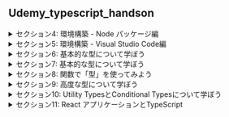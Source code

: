 ## Udemy_typescript_handson

<details>
<summary> セクション4: 環境構築 - Node パッケージ編 </summary>

| NO | 内容 |
| ---- | ---- |
| 9. | package.jsonを作ろう |
| 10. | typescriptをインストールしよう |
| 11. | ts-node をインストールしよう |
| 12. | s-node-dev をインストールしよう |

</details>
<details>
<summary> セクション5: 環境構築 - Visual Studio Code編 </summary>

| NO | 内容 |
| ---- | ---- |
| 13. | Visual Studio Code をインストールしよう |

</details>
<details>
<summary> セクション6: 基本的な型について学ぼう </summary>

| NO | 内容 |
| ---- | ---- |
| 14. | boolean型 |
| 15. | number型、string型 |
| 16. | array型 |
| 17. | tuple型 |
| 18. | any型 |
| 19. | void型 |
| 20. | null型とundefined型 |
| 21. | never型 |
| 22. | object型 |
| 23. | 型エイリアス(Type Aliases) |
| 24. | interface |
| 25. | 型安全とは |
| 26. | unknown型 |
| 27. | 交差型(intersection型) |
| 28. | 共用体型(union型) |
| 29. | Literal型 |
| 30. | 列挙型(enum型) |

</details>
<details>
<summary> セクション7: 基本的な型について学ぼう </summary>

| NO | 内容 |
| ---- | ---- |
| 31. | functionキーワードによる関数定義 |
| 32. | 無名関数による関数定義 |
| 33. | アロー関数(ラムダ式)による関数定義 |
| 34. | オプショナルなパラメータを定義しよう |
| 35. | デフォルトパラメータを設定しよう |
| 36. | Restパラメータを設定しよう |
| 37. | オーバーロードをやってみよう |

</details>
<details>
<summary> セクション8: 関数で「型」を使ってみよう </summary>

| NO | 内容 |
| ---- | ---- |
| 38. | クラスを作ってみよう |
| 39. | アクセス修飾子を使ってみよう |
| 40. | constructorを使い倒す |
| 41. | getter と setter |
| 42. | readonly 修飾子 |
| 43. | 静的メンバを定義しよう |
| 44. | namespaceによる名前空間 |
| 45. | 継承 |
| 46. | 抽象クラスと抽象メソッド |
| 47. | インターフェース・リターンズ |

</details>
<details>
<summary> セクション9: 高度な型について学ぼう </summary>

| NO | 内容 |
| ---- | ---- |
| 48. | 型の互換性 |
| 49. | ジェネリクス |
| 50. | 型アサーション |
| 51. | constアサーション |
| 52. | Nullable Types |
| 53. | インデックスシグネチャ |

</details>
<details>
<summary> セクション10: Utility TypesとConditional Typesについて学ぼう </summary>

| NO | 内容 |
| ---- | ---- |
| 54. | Utility TypesとConditional Typesをなぜ学ぶのか |
| 55. | PartialとRequired |
| 56. | Mapped Types |
| 57. | Readonly |
| 58. | Record |
| 59. | Exclude と Exract と NunNullableについて |
| 60. | Conditional Types と Distributive Conditional Types についてマスターしよう |
| 61. | Pick と Omit |
| 62. | ReturnType |
<!-- | 63. | Conditional Typesで使用されるinferキーワードについて |
| 64. | Parameters |
| 65. | ConstructorParameters | -->

</details>
<details>
<summary> セクション11: React アプリケーションとTypeScript </summary>

| NO | 内容 |
| ---- | ---- |
<!-- | 66. | Reactの紹介、なぜReactを学ぶのか |
| 67. | GitHubでリポジトリを作成しよう |
| 68. | Function Components 入門編 |
| 69. | Function Components 初級編 |
| 70. | useStateと型制約 |
| 71. | useRefとuseEffectを使ってみよう |
| 72. | useRefのより実践的な使い方とOptional ChainingとNon-Null Assertion Operatorの紹介 |
| 73. | useReducerとオーバーロードを用いたその型定義について |
| 74. | useReducerの利用例 | -->

</details>

